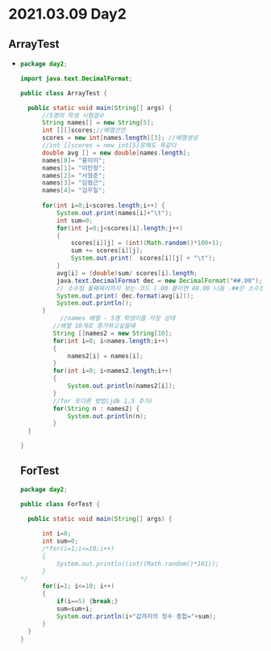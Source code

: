 # 2021.03.09 Day2

## ArrayTest

* ```java
  package day2;
  
  import java.text.DecimalFormat;
  
  public class ArrayTest {
  
  	public static void main(String[] args) {
  		//5명의 학생 시험점수
  		String names[] = new String[5];
  		int [][]scores;//배열선언
  		scores = new int[names.length][3]; //배열생성
  		//int []scores = new int[5]로해도 똑같다
  		double avg [] = new double[names.length];
  		names[0]= "홍미미";
  		names[1]= "이민정";
  		names[2]= "서형준";
  		names[3]= "김범근";
  		names[4]= "김우일";
  		
  		for(int i=0;i<scores.length;i++) {
			System.out.print(names[i]+"\t");
  			int sum=0;
  			for(int j=0;j<scores[i].length;j++)
  			{
  				scores[i][j] = (int)(Math.random()*100+1);
  				sum += scores[i][j];
  				System.out.print(  scores[i][j] + "\t");
  			}
  			avg[i] = (double)sum/ scores[i].length;
  			java.text.DecimalFormat dec = new DecimalFormat("##.00");
  			// 소수점 둘째짜리까지 보는 코드 (.00 붙이면 40.00 나옴 .##은 소수점 .00생략)
  			System.out.print( dec.format(avg[i]));
  			System.out.println();
  		}
             //names 배열 - 5명 학생이름 저장 상태
  		   //배열 10개로 증가하고싶을때
  		   String []names2 = new String[10];
  		   for(int i=0; i<names.length;i++)
  		   {
  			   names2[i] = names[i];
  		   }
  		   for(int i=0; i<names2.length;i++)
  		   {
  			   System.out.println(names2[i]);
  		   }
  		   //for 또다른 방법(jdk 1.5 추가)
  		   for(String n : names2) {
  			   System.out.println(n);
  		   }
  	}
  
  }
  ```
  
  ## ForTest
  
  ```java
  package day2;
  
  public class ForTest {
  
  	public static void main(String[] args) {
  		
  		int i=0;
  		int sum=0;
  		/*for(i=1;i<=10;i++)
  		{
  			System.out.println((int)(Math.random()*101));
  		}
  */
  		for(i=1; i<=10; i++)
  		{
  			if(i==5) {break;}
  			sum=sum+i;
  			System.out.println(i+"값까지의 정수 총합="+sum);
  		}
  	}
  }
  
  ```
  
  

